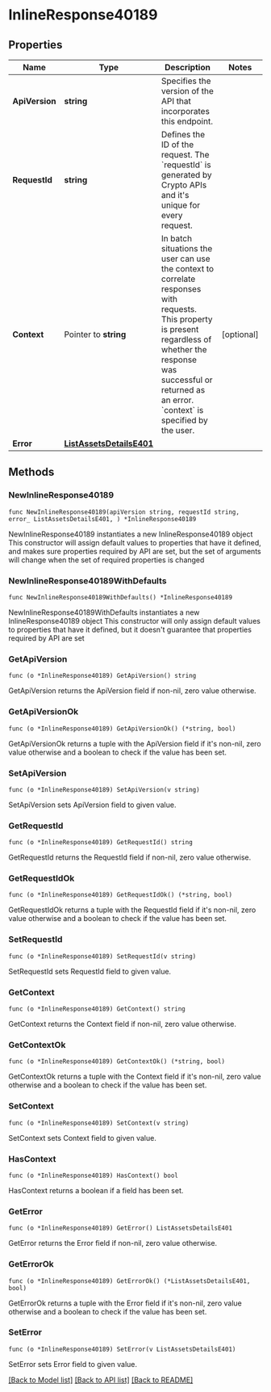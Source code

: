 # InlineResponse40189

## Properties

Name | Type | Description | Notes
------------ | ------------- | ------------- | -------------
**ApiVersion** | **string** | Specifies the version of the API that incorporates this endpoint. | 
**RequestId** | **string** | Defines the ID of the request. The &#x60;requestId&#x60; is generated by Crypto APIs and it&#39;s unique for every request. | 
**Context** | Pointer to **string** | In batch situations the user can use the context to correlate responses with requests. This property is present regardless of whether the response was successful or returned as an error. &#x60;context&#x60; is specified by the user. | [optional] 
**Error** | [**ListAssetsDetailsE401**](ListAssetsDetailsE401.md) |  | 

## Methods

### NewInlineResponse40189

`func NewInlineResponse40189(apiVersion string, requestId string, error_ ListAssetsDetailsE401, ) *InlineResponse40189`

NewInlineResponse40189 instantiates a new InlineResponse40189 object
This constructor will assign default values to properties that have it defined,
and makes sure properties required by API are set, but the set of arguments
will change when the set of required properties is changed

### NewInlineResponse40189WithDefaults

`func NewInlineResponse40189WithDefaults() *InlineResponse40189`

NewInlineResponse40189WithDefaults instantiates a new InlineResponse40189 object
This constructor will only assign default values to properties that have it defined,
but it doesn't guarantee that properties required by API are set

### GetApiVersion

`func (o *InlineResponse40189) GetApiVersion() string`

GetApiVersion returns the ApiVersion field if non-nil, zero value otherwise.

### GetApiVersionOk

`func (o *InlineResponse40189) GetApiVersionOk() (*string, bool)`

GetApiVersionOk returns a tuple with the ApiVersion field if it's non-nil, zero value otherwise
and a boolean to check if the value has been set.

### SetApiVersion

`func (o *InlineResponse40189) SetApiVersion(v string)`

SetApiVersion sets ApiVersion field to given value.


### GetRequestId

`func (o *InlineResponse40189) GetRequestId() string`

GetRequestId returns the RequestId field if non-nil, zero value otherwise.

### GetRequestIdOk

`func (o *InlineResponse40189) GetRequestIdOk() (*string, bool)`

GetRequestIdOk returns a tuple with the RequestId field if it's non-nil, zero value otherwise
and a boolean to check if the value has been set.

### SetRequestId

`func (o *InlineResponse40189) SetRequestId(v string)`

SetRequestId sets RequestId field to given value.


### GetContext

`func (o *InlineResponse40189) GetContext() string`

GetContext returns the Context field if non-nil, zero value otherwise.

### GetContextOk

`func (o *InlineResponse40189) GetContextOk() (*string, bool)`

GetContextOk returns a tuple with the Context field if it's non-nil, zero value otherwise
and a boolean to check if the value has been set.

### SetContext

`func (o *InlineResponse40189) SetContext(v string)`

SetContext sets Context field to given value.

### HasContext

`func (o *InlineResponse40189) HasContext() bool`

HasContext returns a boolean if a field has been set.

### GetError

`func (o *InlineResponse40189) GetError() ListAssetsDetailsE401`

GetError returns the Error field if non-nil, zero value otherwise.

### GetErrorOk

`func (o *InlineResponse40189) GetErrorOk() (*ListAssetsDetailsE401, bool)`

GetErrorOk returns a tuple with the Error field if it's non-nil, zero value otherwise
and a boolean to check if the value has been set.

### SetError

`func (o *InlineResponse40189) SetError(v ListAssetsDetailsE401)`

SetError sets Error field to given value.



[[Back to Model list]](../README.md#documentation-for-models) [[Back to API list]](../README.md#documentation-for-api-endpoints) [[Back to README]](../README.md)


